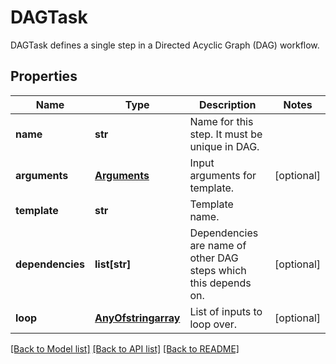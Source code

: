 # DAGTask

DAGTask defines a single step in a Directed Acyclic Graph (DAG) workflow.
## Properties
Name | Type | Description | Notes
------------ | ------------- | ------------- | -------------
**name** | **str** | Name for this step. It must be unique in DAG. | 
**arguments** | [**Arguments**](Arguments.md) | Input arguments for template. | [optional] 
**template** | **str** | Template name. | 
**dependencies** | **list[str]** | Dependencies are name of other DAG steps which this depends on. | [optional] 
**loop** | [**AnyOfstringarray**](AnyOfstringarray.md) | List of inputs to loop over. | [optional] 

[[Back to Model list]](../README.md#documentation-for-models) [[Back to API list]](../README.md#documentation-for-api-endpoints) [[Back to README]](../README.md)


